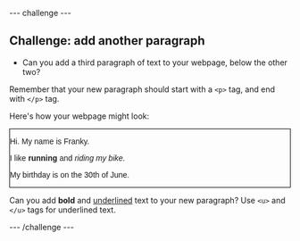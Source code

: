 --- challenge ---
## Challenge: add another paragraph
- Can you add a third paragraph of text to your webpage, below the other two?

Remember that your new paragraph should start with a `<p>` tag, and end with `</p>` tag.

Here's how your webpage might look:


<div style="border: 1px solid black; font-family: Arial;">
<p>Hi. My name is Franky.</p>
<p>I like <b>running</b> and <i>riding my bike</i>.</p>
<p>My birthday is on the 30th of June.</p>
</div>


Can you add **bold** and <u>underlined</u> text to your new paragraph? Use `<u>` and `</u>` tags for underlined text.

--- /challenge ---
